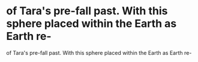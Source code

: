 # of Tara's pre-fall past. With this sphere placed within the Earth as Earth re-

of Tara's pre-fall past. With this sphere placed within the Earth as Earth re-